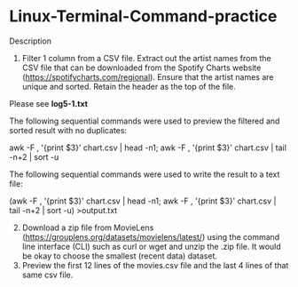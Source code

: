 # Linux-Terminal-Command-practice
Description
1. Filter 1 column from a CSV file. Extract out the artist names from the CSV file that can be downloaded from the Spotify Charts website (https://spotifycharts.com/regional). Ensure that the artist names are unique and sorted. Retain the header as the top of the file.

Please see <b>log5-1.txt</b>

The following sequential commands were used to preview the filtered and sorted result with no duplicates:

awk -F , '{print $3}' chart.csv | head -n1; awk -F , '{print $3}' chart.csv | tail -n+2 | sort -u

The following sequential commands were used to write the result to a text file:

(awk -F , '{print $3}' chart.csv | head -n1; awk -F , '{print $3}' chart.csv | tail -n+2 | sort -u) >output.txt


2. Download a zip file from MovieLens (https://grouplens.org/datasets/movielens/latest/) using the command line interface (CLI) such as curl or wget and unzip the .zip file. It would be okay to choose the smallest (recent data) dataset.
3. Preview the first 12 lines of the movies.csv file and the last 4 lines of that same csv file.
